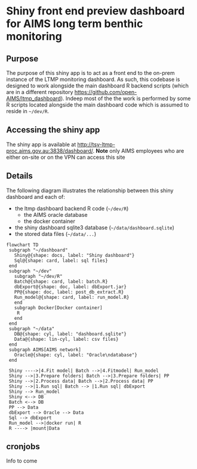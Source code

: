 # Shiny front end preview dashboard for AIMS long term benthic monitoring

## Purpose

   The purpose of this shiny app is to act as a front end to the
   on-prem instance of the LTMP monitoring dashboard. As such, this
   codebase is designed to work alongside the main dashboard R backend
   scripts (which are in a different repository
   https://github.com/open-AIMS/ltmp_dashboard). Indeep most of the
   the work is performed by some R scripts located alongside the main
   dashboard code which is assumed to reside in `~/dev/R`.
   

## Accessing the shiny app
   
   The shiny app is available at
   http://tsv-ltmp-proc.aims.gov.au:3838/dashboard/. **Note** only
   AIMS employees who are either on-site or on the VPN can access this
   site

## Details

   The following diagram illustrates the relationship between this
   shiny dashboard and each of:
   - the ltmp dashboard backend R code (`~/dev/R`)
     - the AIMS oracle database
     - the docker container
   - the shiny dashboard sqlite3 database (`~/data/dashboard.sqlite`)
   - the stored data files (`~/data/...`)
   
   ```mermaid
  flowchart TD 
    subgraph "~/dashboard"
      Shiny@{shape: docs, label: "Shiny dashboard"}
      Sql@{shape: card, label: sql files}
    end
    subgraph "~/dev"
      subgraph "~/dev/R"
      Batch@{shape: card, label: batch.R}
      dbExport@{shape: doc, label: dbExport.jar}
      PP@{shape: doc, label: post_db_extract.R}
      Run_model@{shape: card, label: run_model.R}
      end
      subgraph Docker[Docker container]
       R
      end
    end
    subgraph "~/data"
      DB@{shape: cyl, label: "dashboard.sqlite"}
      Data@{shape: lin-cyl, label: csv files}
    end
    subgraph AIMS[AIMS network]
      Oracle@{shape: cyl, label: "Oracle\ndatabase"}
    end
    
    Shiny ---->|4.Fit model| Batch -->|4.Fitmodel| Run_model
    Shiny -->|3.Prepare folders| Batch -->|3.Prepare folders| PP
    Shiny -->|2.Process data| Batch -->|2.Process data| PP
    Shiny -->|1.Run sql| Batch --> |1.Run sql| dbExport
    Shiny --> Run_model
    Shiny <--> DB
    Batch <--> DB
    PP --> Data
    dbExport --> Oracle --> Data
    Sql --> dbExport 
    Run_model -->|docker run| R
    R ----> |mount|Data 
   ```

## cronjobs
  Info to come
